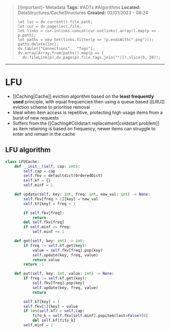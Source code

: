 > [!important]- Metadata
> **Tags:** #ADTs #Algorithms 
> **Located:** DataStructures/CacheStructures
> **Created:** 02/01/2023 - 08:24
> ```dataviewjs
>let loc = dv.current().file.path;
>let cur = dv.page(loc).file;
>let links = cur.inlinks.concat(cur.outlinks).array().map(p => p.path);
>let paths = new Set(links.filter(p => !p.endsWith(".png")));
>paths.delete(loc);
>dv.table(["Connections",  "Tags"], dv.array(Array.from(paths)).map(p => [
>   dv.fileLink(p),dv.page(p).file.tags.join("")]).slice(0, 20));
> ```

___
# LFU
- [[Caching|Cache]] eviction algorithm based on the **least frequently used** principle, with equal frequencies then using a queue based [[LRU]] eviction scheme to prioritise removal 
- Ideal when item access is repetitive, protecting high usage items from a burst of new requests
- Suffers from the [[Caching#Coldstart replacement|coldstart problem]] as item retaining is based on frequency, newer items can struggle to enter and remain in the cache 

## LFU algorithm 
```python
class LFUCache:
    def __init__(self, cap: int):
        self.cap = cap
        self.fkv = defaultdict(OrderedDict)
        self.kf = {}
        self.minf = 1

    def update(self, key: int, freq: int, new_val: int) -> None:
        self.fkv[freq + 1][key] = new_val
        self.kf[key] = freq + 1

        if self.fkv[freq]:
            return
        del self.fkv[freq]
        if self.minf == freq:
            self.minf += 1

    def get(self, key: int) -> int:
        if freq := self.kf.get(key):
            value = self.fkv[freq].pop(key)
            self.update(key, freq, value)
            return value
        return -1

    def put(self, key: int, value: int) -> None:
        if freq := self.kf.get(key):
            self.fkv[freq].pop(key)
            self.update(key, freq, value)
            return

        self.kf[key] = 1
        self.fkv[1][key] = value
        if len(self.kf) > self.cap:
            fifo_k = self.fkv[self.minf].popitem(last=False)[0]
            del self.kf[fifo_k]
        self.minf = 1
```


